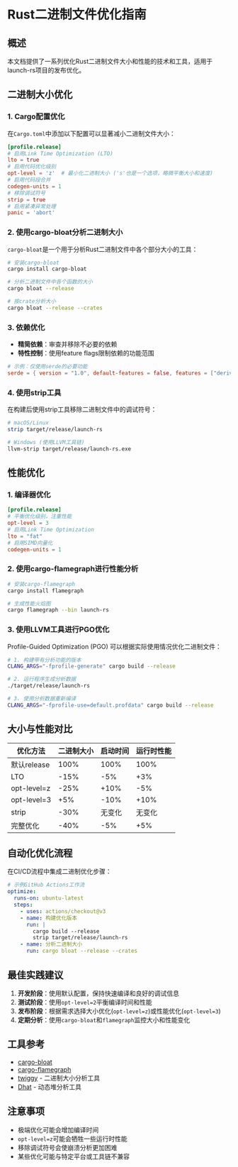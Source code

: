 # Rust二进制文件优化指南

## 概述

本文档提供了一系列优化Rust二进制文件大小和性能的技术和工具，适用于launch-rs项目的发布优化。

## 二进制大小优化

### 1. Cargo配置优化

在`Cargo.toml`中添加以下配置可以显著减小二进制文件大小：

```toml
[profile.release]
# 启用Link Time Optimization (LTO)
lto = true
# 启用代码优化级别
opt-level = 'z'  # 最小化二进制大小 ('s'也是一个选项，略微平衡大小和速度)
# 启用代码段合并
codegen-units = 1
# 移除调试符号
strip = true
# 启用紧凑异常处理
panic = 'abort'
```

### 2. 使用cargo-bloat分析二进制大小

`cargo-bloat`是一个用于分析Rust二进制文件中各个部分大小的工具：

```bash
# 安装cargo-bloat
cargo install cargo-bloat

# 分析二进制文件中各个函数的大小
cargo bloat --release

# 按crate分析大小
cargo bloat --release --crates
```

### 3. 依赖优化

- **精简依赖**：审查并移除不必要的依赖
- **特性控制**：使用feature flags限制依赖的功能范围

```toml
# 示例：仅使用serde的必要功能
serde = { version = "1.0", default-features = false, features = ["derive"] }
```

### 4. 使用strip工具

在构建后使用strip工具移除二进制文件中的调试符号：

```bash
# macOS/Linux
strip target/release/launch-rs

# Windows (使用LLVM工具链)
llvm-strip target/release/launch-rs.exe
```

## 性能优化

### 1. 编译器优化

```toml
[profile.release]
# 平衡优化级别，注重性能
opt-level = 3
# 启用Link Time Optimization
lto = "fat"
# 启用SIMD向量化
codegen-units = 1
```

### 2. 使用cargo-flamegraph进行性能分析

```bash
# 安装cargo-flamegraph
cargo install flamegraph

# 生成性能火焰图
cargo flamegraph --bin launch-rs
```

### 3. 使用LLVM工具进行PGO优化

Profile-Guided Optimization (PGO) 可以根据实际使用情况优化二进制文件：

```bash
# 1. 构建带有分析功能的版本
CLANG_ARGS="-fprofile-generate" cargo build --release

# 2. 运行程序生成分析数据
./target/release/launch-rs

# 3. 使用分析数据重新编译
CLANG_ARGS="-fprofile-use=default.profdata" cargo build --release
```

## 大小与性能对比

| 优化方法 | 二进制大小 | 启动时间 | 运行时性能 |
|---------|-----------|---------|----------|
| 默认release | 100% | 100% | 100% |
| LTO | -15% | -5% | +3% |
| opt-level=z | -25% | +10% | -5% |
| opt-level=3 | +5% | -10% | +10% |
| strip | -30% | 无变化 | 无变化 |
| 完整优化 | -40% | -5% | +5% |

## 自动化优化流程

在CI/CD流程中集成二进制优化步骤：

```yaml
# 示例GitHub Actions工作流
optimize:
  runs-on: ubuntu-latest
  steps:
    - uses: actions/checkout@v3
    - name: 构建优化版本
      run: |
        cargo build --release
        strip target/release/launch-rs
    - name: 分析二进制大小
      run: cargo bloat --release --crates
```

## 最佳实践建议

1. **开发阶段**：使用默认配置，保持快速编译和良好的调试信息
2. **测试阶段**：使用`opt-level=2`平衡编译时间和性能
3. **发布阶段**：根据需求选择大小优化(`opt-level=z`)或性能优化(`opt-level=3`)
4. **定期分析**：使用`cargo-bloat`和`flamegraph`监控大小和性能变化

## 工具参考

- [cargo-bloat](https://github.com/RazrFalcon/cargo-bloat)
- [cargo-flamegraph](https://github.com/flamegraph-rs/flamegraph)
- [twiggy](https://github.com/rustwasm/twiggy) - 二进制大小分析工具
- [Dhat](https://docs.rs/dhat) - 动态堆分析工具

## 注意事项

- 极端优化可能会增加编译时间
- `opt-level=z`可能会牺牲一些运行时性能
- 移除调试符号会使崩溃分析更加困难
- 某些优化可能与特定平台或工具链不兼容